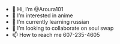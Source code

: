 - 👋 Hi, I’m @Aroura101
- 👀 I’m interested in anime
- 🌱 I’m currently learning russian
- 💞️ I’m looking to collaborate on soul swap 
- 📫 How to reach me 607-235-4605

<!---
Aroura101/Aroura101 is a ✨ special ✨ repository because its `README.md` (this file) appears on your GitHub profile.
You can click the Preview link to take a look at your changes.
--->
